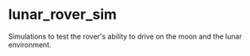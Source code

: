 # lunar_rover_sim
Simulations to test the rover's ability to drive on the moon and the lunar environment.
